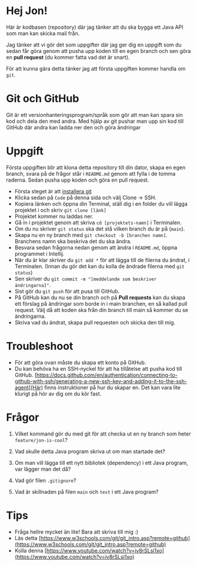 # Hej Jon!

Här är kodbasen (repository) där jag tänker att du ska bygga ett Java API som man kan skicka mail från.

Jag tänker att vi gör det som uppgifter där jag ger dig en uppgift som du sedan får göra genom att pusha upp koden till en egen branch och sen göra en **pull request** (du kommer fatta vad det är snart).

För att kunna gära detta tänker jag att första uppgiften kommer handla om `git`.

# Git och GitHub

Git är ett versionhanteringsprogram/språk som gör att man kan spara sin kod och dela den med andra. Med hjälp av git pushar man upp sin kod till GitHub där andra kan ladda ner den och göra ändringar

# Uppgift

Första uppgiften blir att klona detta repository till din dator, skapa en egen branch, svara på de frågor står i `README.md` genom att fylla i de tomma raderna. Sedan pusha upp koden och göra en pull request.

- Första steget är att [installera git](https://git-scm.com/book/en/v2/Getting-Started-Installing-Git)
- Klicka sedan på `Code` på denna sida och välj Clone -> SSH.
- Kopiera länken och öppna din Terminal, ställ dig i en folder du vill lägga projektet i och skriv `git clone [länk]`
- Projektet kommer nu laddas ner.
- Gå in i projektet genom att skriva `cd [projektets-namn]` i Terminalen.
- Om du nu skriver `git status` ska det stå vilken branch du är på (`main`).
- Skapa nu en ny branch med `git checkout -b [branchen namn]`. Branchens namn ska beskriva det du ska ändra.
- Besvara sedan frågorna nedan genom att ändra i `README.md`, öppna programmet i Intellij.
- När du är klar skriver du `git add *` för att lägga till de filerna du ändrat, i Terminalen. (Innan du gör det kan du kolla de ändrade filerna med `git status`)
- Sen skriver du `git commit -m "[meddelande som beskriver ändringarna]"`.
- Sist gör du `git push` för att pusa till GitHub.
- På GitHub kan du nu se din branch och på **Pull requests** kan du skapa ett förslag på ändringar som borde in i main branchen, en så kallad pull request. Välj då att koden ska från din branch till main så kommer du se ändringarna.
- Skriva vad du ändrat, skapa pull requesten och skicka den till mig.

# Troubleshoot

- För att göra ovan måste du skapa ett konto på GitHub.
- Du kan behöva ha en SSH-nyckel för att ha tillåtelse att pusha kod till GitHub. [https://docs.github.com/en/authentication/connecting-to-github-with-ssh/generating-a-new-ssh-key-and-adding-it-to-the-ssh-agent](Här) finns instruktioner på hur du skapar en. Det kan vara lite klurigt på hör av dig om du kör fast.

# Frågor

1. Vilket kommand gör du med git för att checka ut en ny branch som heter `feature/jon-is-cool`?

2. Vad skulle detta Java program skriva ut om man startade det?

3. Om man vill lägga till ett nytt bibliotek (dependency) i ett Java program, var lägger man det då?

4. Vad gör filen `.gitignore`?

5. Vad är skillnaden på filen `main` och `test` i ett Java program?

# Tips

- Fråga hellre mycket än lite! Bara att skriva till mig :)
- Läs detta [https://www.w3schools.com/git/git_intro.asp?remote=github](https://www.w3schools.com/git/git_intro.asp?remote=github)
- Kolla denna [https://www.youtube.com/watch?v=iv8rSLsi1xo](https://www.youtube.com/watch?v=iv8rSLsi1xo)
